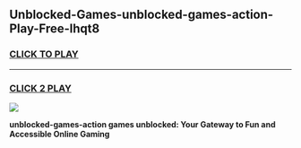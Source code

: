 
## Unblocked-Games-unblocked-games-action-Play-Free-lhqt8
<h3>
<a href="https://premium76.site?title=unblocked-games-action&ref=20A">CLICK TO PLAY</a></h3>
<hr>

<h3>
<a href="https://premium76.site?title=unblocked-games-action&ref=20A">CLICK 2 PLAY</a>
  
</h3>

<a href="https://premium76.site?title=unblocked-games-action&ref=20A"><img src="https://clearcache.store/games.png"></a>


**unblocked-games-action games unblocked: Your Gateway to Fun and Accessible Online Gaming**
